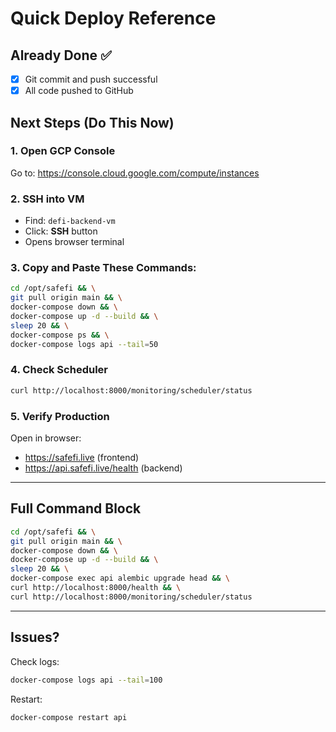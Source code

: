 # Quick Deploy Reference

## Already Done ✅
- [x] Git commit and push successful
- [x] All code pushed to GitHub

## Next Steps (Do This Now)

### 1. Open GCP Console
Go to: https://console.cloud.google.com/compute/instances

### 2. SSH into VM
- Find: `defi-backend-vm`
- Click: **SSH** button
- Opens browser terminal

### 3. Copy and Paste These Commands:

```bash
cd /opt/safefi && \
git pull origin main && \
docker-compose down && \
docker-compose up -d --build && \
sleep 20 && \
docker-compose ps && \
docker-compose logs api --tail=50
```

### 4. Check Scheduler
```bash
curl http://localhost:8000/monitoring/scheduler/status
```

### 5. Verify Production
Open in browser:
- https://safefi.live (frontend)
- https://api.safefi.live/health (backend)

---

## Full Command Block

```bash
cd /opt/safefi && \
git pull origin main && \
docker-compose down && \
docker-compose up -d --build && \
sleep 20 && \
docker-compose exec api alembic upgrade head && \
curl http://localhost:8000/health && \
curl http://localhost:8000/monitoring/scheduler/status
```

---

## Issues?

Check logs:
```bash
docker-compose logs api --tail=100
```

Restart:
```bash
docker-compose restart api
```

